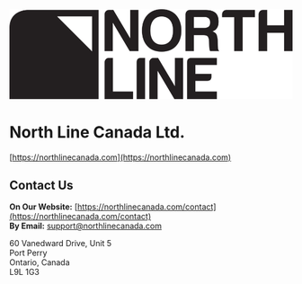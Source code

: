 <picture>
  <source media="(prefers-color-scheme: dark)" srcset="https://raw.githubusercontent.com/North-Line-Canada/.github/blob/master/profile/NorthLine-Light.png">
  <source media="(prefers-color-scheme: light)" srcset="https://raw.githubusercontent.com/North-Line-Canada/.github/blob/master/profile/NorthLine-Dark.png">
  <img alt="North Line Canada Logo" src="https://github.com/North-Line-Canada/.github/blob/master/profile/NorthLine-Dark.png?raw=true">
</picture>

# North Line Canada Ltd.

[https://northlinecanada.com](https://northlinecanada.com)  

## Contact Us

**On Our Website:** [https://northlinecanada.com/contact](https://northlinecanada.com/contact)  
**By Email:** [support@northlinecanada.com](mailto:support@northlinecanada.com)  

60 Vanedward Drive, Unit 5  
Port Perry  
Ontario, Canada  
L9L 1G3  
